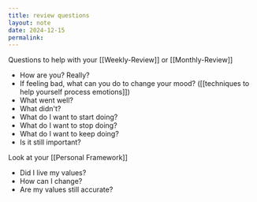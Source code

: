 ```yaml
---
title: review questions
layout: note
date: 2024-12-15
permalink:
---
```

Questions to help with your [[Weekly-Review]] or [[Monthly-Review]]

- How are you? Really?
- If feeling bad, what can you do to change your mood? ([[techniques to help yourself process emotions]])
- What went well?
- What didn't?
- What do I want to start doing?
- What do I want to stop doing?
- What do I want to keep doing?
- Is it still important?

Look at your [[Personal Framework]]

- Did I live my values?
- How can I change?
- Are my values still accurate?
